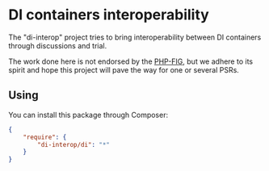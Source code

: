 # DI containers interoperability

The "di-interop" project tries to bring interoperability between DI containers through discussions and trial.

The work done here is not endorsed by the [PHP-FIG](http://www.php-fig.org/), but we
adhere to its spirit and hope this project will pave the way for one or several PSRs.

## Using

You can install this package through Composer:

```json
{
    "require": {
        "di-interop/di": "*"
    }
}
```
